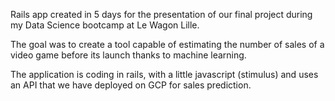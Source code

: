 Rails app created in 5 days for the presentation of our final project during my Data Science bootcamp at Le Wagon Lille.

The goal was to create a tool capable of estimating the number of sales of a video game before its launch thanks to machine learning.

The application is coding in rails, with a little javascript (stimulus) and uses an API that we have deployed on GCP for sales prediction.
